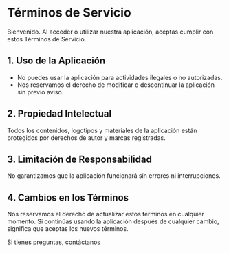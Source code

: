 # Términos de Servicio



Bienvenido. Al acceder o utilizar nuestra aplicación, aceptas cumplir con estos Términos de Servicio. 

## 1. Uso de la Aplicación
- No puedes usar la aplicación para actividades ilegales o no autorizadas.
- Nos reservamos el derecho de modificar o descontinuar la aplicación sin previo aviso.

## 2. Propiedad Intelectual
Todos los contenidos, logotipos y materiales de la aplicación están protegidos por derechos de autor y marcas registradas.

## 3. Limitación de Responsabilidad
No garantizamos que la aplicación funcionará sin errores ni interrupciones.

## 4. Cambios en los Términos
Nos reservamos el derecho de actualizar estos términos en cualquier momento. Si continúas usando la aplicación después de cualquier cambio, significa que aceptas los nuevos términos.

Si tienes preguntas, contáctanos 
